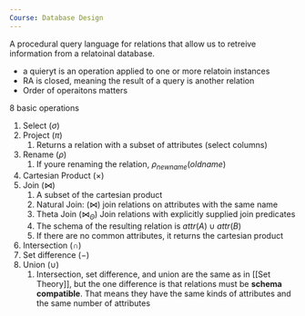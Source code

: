 ```yaml
---
Course: Database Design
---
```


A procedural query language for relations that allow us to retreive information from a relatoinal database.
- a quieryt is an operation applied to one or more relatoin instances
- RA is closed, meaning the result of a query is another relation
- Order of operaitons matters

8 basic operations
1. Select ($\sigma$)
2. Project ($\pi$)
	1. Returns a relation with a subset of attributes (select columns)
3. Rename ($\rho$)
	1. If youre renaming the relation, $\rho _{newname} {(oldname)}$
4. Cartesian Product ($\times$)
5. Join ($\Join$)
	1. A subset of the cartesian product
	2. Natural Join: ($\Join$)  join relations on attributes with the same name
	3. Theta Join ($\Join _{\Theta}$) Join relations with explicitly supplied join predicates
	4. The schema of the resulting relation is $attr(A) \cup attr(B)$
	5. If there are no common attributes, it returns the cartesian product
6. Intersection ($\cap$)
7. Set difference ($-$)
8. Union ($\cup$)
	1. Intersection, set difference, and union are the same as in [[Set Theory]], but the one difference is that relations must be **schema compatible**. That means they have the same kinds of attributes and the same number of attributes

